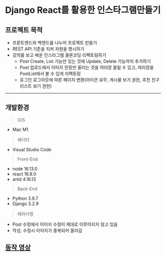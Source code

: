 <!-- Header -->
# Django React를 활용한 인스타그램만들기


<!-- Body -->
## 프로젝트 목적
- 프론트엔드와 백엔드를 나누어 프로젝트 만들기
- REST API 기준을 지켜 자원을 명시하기
- 강의를 보고 배운 인스타그램 클론코딩 리펙토링하기
  - Post Create, List 기능만 있는 것에 Update, Delete 기능까지 추가하기
  - Post 업로드에서 이미지 한장만 올리는 것을 여러장 올릴 수 있고, 여러장을 PostList에서 볼 수 있게 리펙토링
  - 로그인 로그아웃에 따른 페이지 변환(아이콘 유무, 게시물 보기 권한, 추천 친구 리스트 보기 권한)
___


## 개발환경
>O/S
- Mac M1

>에디터
- Visual Studio Code

>Front-End
- node 16.13.0
- react 16.8.0
- antd 4.16.13

>Back-End
- Python 3.9.7
- Django 3.2.9

>에러사항
- Post 수정에서 이미지 수정이 제대로 이루어지지 않고 있음
- 작성, 수정시 이미지가 중복되어 올라감

<a href="https://youtu.be/aYOizgrHpHc">동작 영상</a>
---
